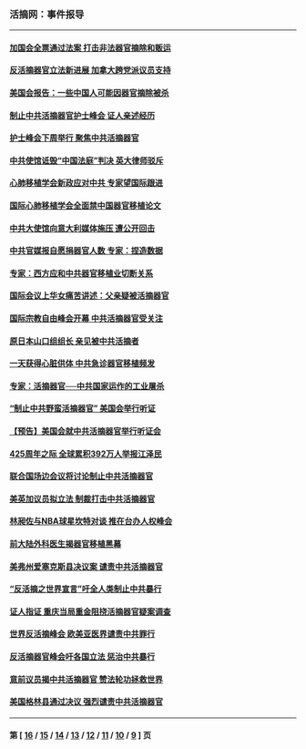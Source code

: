 ### 活摘网：事件报导
---
#### [加国会全票通过法案 打击非法器官摘除和贩运](../../pages/nf5877/n13884924.md?12200430) 
#### [反活摘器官立法新进展 加拿大跨党派议员支持](../../pages/nf5877/n13876061.md?12200430) 
#### [美国会报告：一些中国人可能因器官摘除被杀](../../pages/nf5877/n13867964.md?12200430) 
#### [制止中共活摘器官护士峰会 证人亲述经历](../../pages/nf5877/n13859007.md?12200430) 
#### [护士峰会下周举行 聚焦中共活摘器官](../../pages/nf5877/n13855418.md?12200430) 
#### [中共使馆诋毁“中国法庭”判决 英大律师驳斥](../../pages/nf5877/n13833945.md?12200430) 
#### [心肺移植学会新政应对中共 专家望国际跟进](../../pages/nf5877/n13829043.md?12200430) 
#### [国际心肺移植学会全面禁中国器官移植论文](../../pages/nf5877/n13827785.md?12200430) 
#### [中共大使馆向意大利媒体施压 遭公开回击](../../pages/nf5877/n13826038.md?12200430) 
#### [中共官媒报自愿捐器官人数 专家：捏造数据](../../pages/nf5877/n13814130.md?12200430) 
#### [专家：西方应和中共器官移植业切断关系](../../pages/nf5877/n13772828.md?12200430) 
#### [国际会议上华女痛苦讲述：父亲疑被活摘器官](../../pages/nf5877/n13771583.md?12200430) 
#### [国际宗教自由峰会开幕 中共活摘器官受关注](../../pages/nf5877/n13769995.md?12200430) 
#### [原日本山口组组长 亲见被中共活摘者](../../pages/nf5877/n13767360.md?12200430) 
#### [一天获得心脏供体 中共急诊器官移植频发](../../pages/nf5877/n13764689.md?12200430) 
#### [专家：活摘器官──中共国家运作的工业屠杀](../../pages/nf5877/n13761178.md?12200430) 
#### [“制止中共野蛮活摘器官” 美国会举行听证](../../pages/nf5877/n13735831.md?12200430) 
#### [【预告】美国会就中共活摘器官举行听证会](../../pages/nf5877/n13732843.md?12200430) 
#### [425周年之际 全球累积392万人举报江泽民](../../pages/nf5877/n13719232.md?12200430) 
#### [联合国场边会议将讨论制止中共活摘器官](../../pages/nf5877/n13656361.md?12200430) 
#### [美英加议员拟立法 制裁打击中共活摘器官](../../pages/nf5877/n13430251.md?12200430) 
#### [林昶佐与NBA球星坎特对谈 推在台办人权峰会](../../pages/nf5877/n13414467.md?12200430) 
#### [前大陆外科医生揭器官移植黑幕](../../pages/nf5877/n13401416.md?12200430) 
#### [美弗州爱塞克斯县决议案 谴责中共活摘器官](../../pages/nf5877/n13320919.md?12200430) 
#### [“反活摘之世界宣言”吁全人类制止中共暴行](../../pages/nf5877/n13259730.md?12200430) 
#### [证人指证 重庆当局重金阻挠活摘器官疑案调查](../../pages/nf5877/n13259127.md?12200430) 
#### [世界反活摘峰会 欧美亚医界谴责中共罪行](../../pages/nf5877/n13253550.md?12200430) 
#### [反活摘器官峰会吁各国立法 惩治中共暴行](../../pages/nf5877/n13245052.md?12200430) 
#### [意前议员揭中共活摘器官 赞法轮功拯救世界](../../pages/nf5877/n13203445.md?12200430) 
#### [美国格林县通过决议 强烈谴责中共活摘器官](../../pages/nf5877/n13119367.md?12200430) 

---
#### 第 [ [16](./16.md?12200430) / [15](./15.md?12200430) / [14](./14.md?12200430) / [13](./13.md?12200430) / [12](./12.md?12200430) / [11](./11.md?12200430) / [10](./10.md?12200430) / [9](./9.md?12200430) ] 页

